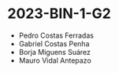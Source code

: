 # 2023-BIN-1-G2
* Pedro Costas Ferradas
* Gabriel Costas Penha
* Borja Miguens Suárez
* Mauro Vidal Antepazo
